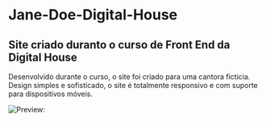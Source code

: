 # Jane-Doe-Digital-House
## Site criado duranto o curso de Front End da Digital House

Desenvolvido durante o curso, o site foi criado para uma cantora ficticia. 
Design simples e sofisticado, o site é totalmente responsivo e com suporte para dispositivos móveis.

![Preview:](gif/jane-doe_1.gif)
